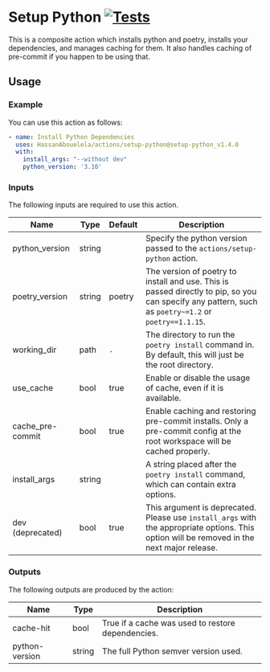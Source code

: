 # Setup Python [![Tests][badge]][link]
This is a composite action which installs python and poetry,
installs your dependencies, and manages caching for them.
It also handles caching of pre-commit if you happen to be using that.

## Usage
### Example
You can use this action as follows:
```yaml
- name: Install Python Dependencies
  uses: HassanAbouelela/actions/setup-python@setup-python_v1.4.0
  with:
    install_args: "--without dev"
    python_version: '3.10'
```

### Inputs
The following inputs are required to use this action.

| Name             | Type   | Default | Description                                                                                                                                          |
|------------------|--------|---------|------------------------------------------------------------------------------------------------------------------------------------------------------|
| python_version   | string |         | Specify the python version passed to the `actions/setup-python` action.                                                                              |
| poetry_version   | string | poetry  | The version of poetry to install and use. This is passed directly to pip, so you can specify any pattern, such as `poetry~=1.2` or `poetry==1.1.15`. |
| working_dir      | path   | `.`     | The directory to run the `poetry install` command in. By default, this will just be the root directory.                                              |
| use_cache        | bool   | true    | Enable or disable the usage of cache, even if it is available.                                                                                       |
| cache_pre-commit | bool   | true    | Enable caching and restoring pre-commit installs. Only a pre-commit config at the root workspace will be cached properly.                            |
| install_args     | string |         | A string placed after the `poetry install` command, which can contain extra options.                                                                 |
| dev (deprecated) | bool   | true    | This argument is deprecated. Please use `install_args` with the appropriate options. This option will be removed in the next major release.          |

### Outputs
The following outputs are produced by the action:

| Name           | Type   | Description                                       |
|----------------|--------|---------------------------------------------------|
| cache-hit      | bool   | True if a cache was used to restore dependencies. |
| python-version | string | The full Python semver version used.              |


[badge]: https://img.shields.io/github/actions/workflow/status/HassanAbouelela/actions/test_setup_python.yaml?label=Tests&branch=main
[link]: https://github.com/HassanAbouelela/actions/actions/workflows/test_setup_python.yaml?query=branch%3Amain
